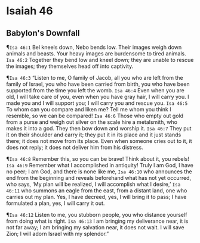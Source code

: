 # Isaiah 46

## Babylon's Downfall
¶`Isa 46:1` Bel kneels down, Nebo bends low. Their images weigh down animals and beasts. Your heavy images are burdensome to tired animals.
`Isa 46:2` Together they bend low and kneel down; they are unable to rescue the images; they themselves head off into captivity.

¶`Isa 46:3` “Listen to me, O family of Jacob, all you who are left from the family of Israel, you who have been carried from birth, you who have been supported from the time you left the womb.
`Isa 46:4` Even when you are old, I will take care of you, even when you have gray hair, I will carry you. I made you and I will support you; I will carry you and rescue you.
`Isa 46:5` To whom can you compare and liken me? Tell me whom you think I resemble, so we can be compared!
`Isa 46:6` Those who empty out gold from a purse and weigh out silver on the scale hire a metalsmith, who makes it into a god. They then bow down and worship it.
`Isa 46:7` They put it on their shoulder and carry it; they put it in its place and it just stands there; it does not move from its place. Even when someone cries out to it, it does not reply; it does not deliver him from his distress.

¶`Isa 46:8` Remember this, so you can be brave! Think about it, you rebels!
`Isa 46:9` Remember what I accomplished in antiquity! Truly I am God, I have no peer; I am God, and there is none like me,
`Isa 46:10` who announces the end from the beginning and reveals beforehand what has not yet occurred, who says, ‘My plan will be realized, I will accomplish what I desire,’
`Isa 46:11` who summons an eagle from the east, from a distant land, one who carries out my plan. Yes, I have decreed, yes, I will bring it to pass; I have formulated a plan, yes, I will carry it out.

¶`Isa 46:12` Listen to me, you stubborn people, you who distance yourself from doing what is right.
`Isa 46:13` I am bringing my deliverance near, it is not far away; I am bringing my salvation near, it does not wait. I will save Zion; I will adorn Israel with my splendor.”
